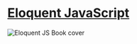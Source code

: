 # [Eloquent JavaScript](http://eloquentjavascript.net/)  
![Eloquent JS Book cover](http://eloquentjavascript.net/img/cover.png)
